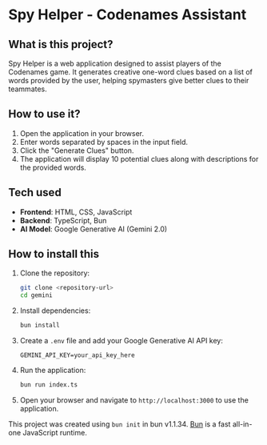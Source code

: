 # Spy Helper - Codenames Assistant

## What is this project?

Spy Helper is a web application designed to assist players of the Codenames game. It generates creative one-word clues based on a list of words provided by the user, helping spymasters give better clues to their teammates.

## How to use it?

1. Open the application in your browser.
2. Enter words separated by spaces in the input field.
3. Click the "Generate Clues" button.
4. The application will display 10 potential clues along with descriptions for the provided words.

## Tech used

- **Frontend**: HTML, CSS, JavaScript
- **Backend**: TypeScript, Bun
- **AI Model**: Google Generative AI (Gemini 2.0)

## How to install this

1. Clone the repository:
    ```bash
    git clone <repository-url>
    cd gemini
    ```

2. Install dependencies:
    ```bash
    bun install
    ```

3. Create a `.env` file and add your Google Generative AI API key:
    ```env
    GEMINI_API_KEY=your_api_key_here
    ```

4. Run the application:
    ```bash
    bun run index.ts
    ```

5. Open your browser and navigate to `http://localhost:3000` to use the application.

This project was created using `bun init` in bun v1.1.34. [Bun](https://bun.sh) is a fast all-in-one JavaScript runtime.
